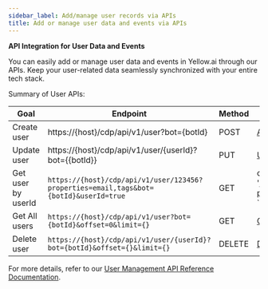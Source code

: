 ```yaml
---
sidebar_label: Add/manage user records via APIs
title: Add or manage user data and events via APIs
---
```


**API Integration for User Data and Events**

You can easily add or manage user data and events in Yellow.ai through our APIs. Keep your user-related data seamlessly synchronized with your entire tech stack.



Summary of User APIs:

Goal | Endpoint | Method | Doc Link
---- | ------- | ---- | ----
Create user | https://{host}/cdp/api/v1/user?bot={botId} | POST | [Add user API](https://docs.yellow.ai/api/add-user)
Update user |  https://{host}/cdp/api/v1/user/{userId}?bot={{botId}} | PUT | [Update user API](https://docs.yellow.ai/api/update-user)
Get user by userId | `https://{host}/cdp/api/v1/user/123456?properties=email,tags&bot={botId}&userId=true` | GET | curl --location 'https://cloud.yellow.ai/cdp/api/v1/user/123456?properties=email%2Ctags&bot=x1625041041238&userId=true' `
Get All users | `https://{host}/cdp/api/v1/user?bot={botId}&offset=0&limit={}` | GET | [Get user details API](https://docs.yellow.ai/api/get-user-details)
Delete user | `https://{host}/cdp/api/v1/user/{userId}?bot={botId}&offset={}&limit={}`| DELETE | [Delete user API](https://docs.yellow.ai/api/delete-user)
 



For more details, refer to our [User Management API Reference Documentation](https://documenter.getpostman.com/view/17583548/UVsEVUsg).
